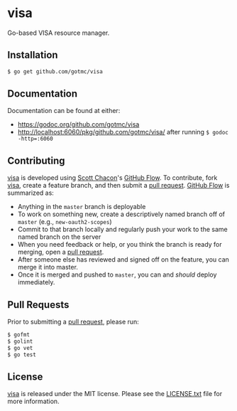 # visa

Go-based VISA resource manager.

## Installation

```bash
$ go get github.com/gotmc/visa
```

## Documentation

Documentation can be found at either:

- <https://godoc.org/github.com/gotmc/visa>
- <http://localhost:6060/pkg/github.com/gotmc/visa/> after running `$
  godoc -http=:6060`

## Contributing

[visa][] is developed using [Scott Chacon][]'s [GitHub Flow][]. To
contribute, fork [visa][], create a feature branch, and then
submit a [pull request][].  [GitHub Flow][] is summarized as:

- Anything in the `master` branch is deployable
- To work on something new, create a descriptively named branch off of
  `master` (e.g., `new-oauth2-scopes`)
- Commit to that branch locally and regularly push your work to the same
  named branch on the server
- When you need feedback or help, or you think the branch is ready for
  merging, open a [pull request][].
- After someone else has reviewed and signed off on the feature, you can
  merge it into master.
- Once it is merged and pushed to `master`, you can and *should* deploy
  immediately.

## Pull Requests

Prior to submitting a [pull request][], please run:

```bash
$ gofmt
$ golint
$ go vet
$ go test
```

## License

[visa][] is released under the MIT license. Please see the
[LICENSE.txt][] file for more information.

[GitHub Flow]: http://scottchacon.com/2011/08/31/github-flow.html
[LICENSE.txt]: https://github.com/gotmc/usbtmc/blob/master/LICENSE.txt
[pull request]: https://help.github.com/articles/using-pull-requests
[Scott Chacon]: http://scottchacon.com/about.html
[visa]: https://github.com/gotmc/visa
